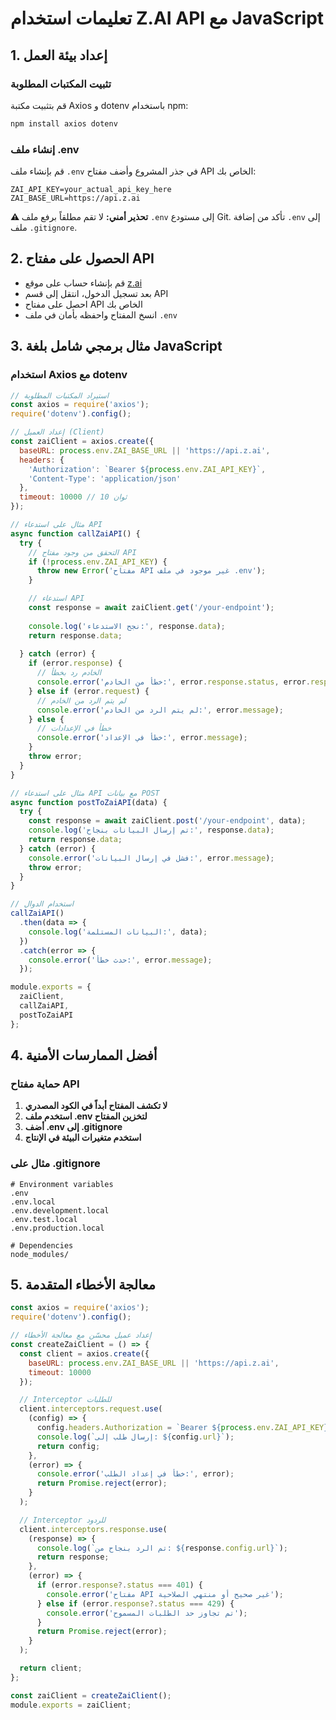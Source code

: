 # تعليمات استخدام Z.AI API مع JavaScript

## 1. إعداد بيئة العمل

### تثبيت المكتبات المطلوبة
قم بتثبيت مكتبة Axios و dotenv باستخدام npm:
```bash
npm install axios dotenv
```

### إنشاء ملف .env
قم بإنشاء ملف `.env` في جذر المشروع وأضف مفتاح API الخاص بك:
```env
ZAI_API_KEY=your_actual_api_key_here
ZAI_BASE_URL=https://api.z.ai
```

**⚠️ تحذير أمني:** لا تقم مطلقاً برفع ملف `.env` إلى مستودع Git. تأكد من إضافة `.env` إلى ملف `.gitignore`.

## 2. الحصول على مفتاح API
- قم بإنشاء حساب على موقع [z.ai](https://z.ai)
- بعد تسجيل الدخول، انتقل إلى قسم API
- احصل على مفتاح API الخاص بك
- انسخ المفتاح واحفظه بأمان في ملف `.env`

## 3. مثال برمجي شامل بلغة JavaScript

### استخدام Axios مع dotenv
```javascript
// استيراد المكتبات المطلوبة
const axios = require('axios');
require('dotenv').config();

// إعداد العميل (Client)
const zaiClient = axios.create({
  baseURL: process.env.ZAI_BASE_URL || 'https://api.z.ai',
  headers: {
    'Authorization': `Bearer ${process.env.ZAI_API_KEY}`,
    'Content-Type': 'application/json'
  },
  timeout: 10000 // 10 ثوان
});

// مثال على استدعاء API
async function callZaiAPI() {
  try {
    // التحقق من وجود مفتاح API
    if (!process.env.ZAI_API_KEY) {
      throw new Error('مفتاح API غير موجود في ملف .env');
    }

    // استدعاء API
    const response = await zaiClient.get('/your-endpoint');
    
    console.log('نجح الاستدعاء:', response.data);
    return response.data;
    
  } catch (error) {
    if (error.response) {
      // الخادم رد بخطأ
      console.error('خطأ من الخادم:', error.response.status, error.response.data);
    } else if (error.request) {
      // لم يتم الرد من الخادم
      console.error('لم يتم الرد من الخادم:', error.message);
    } else {
      // خطأ في الإعدادات
      console.error('خطأ في الإعداد:', error.message);
    }
    throw error;
  }
}

// مثال على استدعاء API مع بيانات POST
async function postToZaiAPI(data) {
  try {
    const response = await zaiClient.post('/your-endpoint', data);
    console.log('تم إرسال البيانات بنجاح:', response.data);
    return response.data;
  } catch (error) {
    console.error('فشل في إرسال البيانات:', error.message);
    throw error;
  }
}

// استخدام الدوال
callZaiAPI()
  .then(data => {
    console.log('البيانات المستلمة:', data);
  })
  .catch(error => {
    console.error('حدث خطأ:', error.message);
  });

module.exports = {
  zaiClient,
  callZaiAPI,
  postToZaiAPI
};
```

## 4. أفضل الممارسات الأمنية

### حماية مفتاح API
1. **لا تكشف المفتاح أبداً في الكود المصدري**
2. **استخدم ملف .env لتخزين المفتاح**
3. **أضف .env إلى .gitignore**
4. **استخدم متغيرات البيئة في الإنتاج**

### مثال على .gitignore
```gitignore
# Environment variables
.env
.env.local
.env.development.local
.env.test.local
.env.production.local

# Dependencies
node_modules/
```

## 5. معالجة الأخطاء المتقدمة

```javascript
const axios = require('axios');
require('dotenv').config();

// إعداد عميل محسّن مع معالجة الأخطاء
const createZaiClient = () => {
  const client = axios.create({
    baseURL: process.env.ZAI_BASE_URL || 'https://api.z.ai',
    timeout: 10000
  });

  // Interceptor للطلبات
  client.interceptors.request.use(
    (config) => {
      config.headers.Authorization = `Bearer ${process.env.ZAI_API_KEY}`;
      console.log(`إرسال طلب إلى: ${config.url}`);
      return config;
    },
    (error) => {
      console.error('خطأ في إعداد الطلب:', error);
      return Promise.reject(error);
    }
  );

  // Interceptor للردود
  client.interceptors.response.use(
    (response) => {
      console.log(`تم الرد بنجاح من: ${response.config.url}`);
      return response;
    },
    (error) => {
      if (error.response?.status === 401) {
        console.error('مفتاح API غير صحيح أو منتهي الصلاحية');
      } else if (error.response?.status === 429) {
        console.error('تم تجاوز حد الطلبات المسموح');
      }
      return Promise.reject(error);
    }
  );

  return client;
};

const zaiClient = createZaiClient();
module.exports = zaiClient;
```